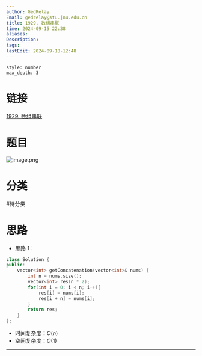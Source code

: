 ```yaml
---
author: GedRelay
Email: gedrelay@stu.jnu.edu.cn
title: 1929. 数组串联
time: 2024-09-15 22:38
aliases: 
Description: 
tags: 
lastEdit: 2024-09-18-12:48
---
```


```toc
style: number
max_depth: 3
```

# 链接
[1929. 数组串联](https://leetcode.cn/problems/concatenation-of-array/) 

# 题目
![image.png](https://ged-pic-bed.oss-cn-guangzhou.aliyuncs.com/img/202409152238162.png)


# 分类
#待分类

# 思路
- 思路 1：


```cpp
class Solution {
public:
    vector<int> getConcatenation(vector<int>& nums) {
        int n = nums.size();
        vector<int> res(n * 2);
        for(int i = 0; i < n; i++){
            res[i] = nums[i];
            res[i + n] = nums[i];
        }
        return res;
    }
};
```


- 时间复杂度：${O\left( n \right)  }$ 
- 空间复杂度：${O\left( 1 \right)  }$ 


---

